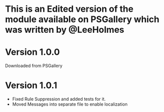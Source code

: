 # This is an Edited version of the module available on PSGallery which was written by @LeeHolmes

# Version 1.0.0

Downloaded from PSGallery

# Version 1.0.1 
* Fixed Rule Suppression and added tests for it.
* Moved Messages into separate file to enable localization
